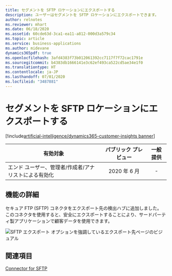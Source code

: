 ```yaml
---
title: セグメントを SFTP ロケーションにエクスポートする
description: ユーザーはセグメントを SFTP ロケーションにエクスポートできます。
author: relnotes
ms.reviewer: mhart
ms.date: 06/18/2020
ms.assetid: 60cde63d-3ca1-ea11-a812-000d3a579c34
ms.topic: article
ms.service: business-applications
ms.author: midevane
dynamics365pdf: true
ms.openlocfilehash: 3afd4383f73b012061392cc7117f7f72cac1791e
ms.sourcegitcommit: b4383db1666141e3c62ef493ca522cd5ae34e1f0
ms.translationtype: HT
ms.contentlocale: ja-JP
ms.lasthandoff: 07/01/2020
ms.locfileid: "3487881"
---
```

# <a name="export-segments-to-an-sftp-location"></a>セグメントを SFTP ロケーションにエクスポートする
[!include[artificial-intelligence/dynamics365-customer-insights banner](../includes/artificial-intelligence/dynamics365-customer-insights.md)]

| 有効対象    |  パブリック プレビュー | 一般提供 | 
| ---------- | :----------: |:----------: |
|エンド ユーザー、管理者/作成者/アナリストによる有効化|2020 年 6 月| -|






## <a name="feature-details"></a>機能の詳細
<!--feature detail start -->
セキュア FTP (SFTP) コネクタをエクスポート先の検出ハブに追加しました。 このコネクタを使用すると、安全にエクスポートすることにより、サードパーティ製アプリケーションで顧客データを使用できます。

![SFTP エクスポート オプションを強調しているエクスポート先ページのビジュアル](media/june2020_sftp.png "SFTP エクスポート オプションを強調しているエクスポート先ページのビジュアル")
<!--feature detail end -->










## <a name="see-also"></a>関連項目

<!--docs start-->
[Connector for SFTP](https://docs.microsoft.com/dynamics365/ai/customer-insights/export-sftp)
<!--docs end-->
